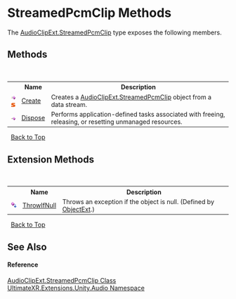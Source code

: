 # StreamedPcmClip Methods
 

The <a href="T_UltimateXR_Extensions_Unity_Audio_AudioClipExt_StreamedPcmClip">AudioClipExt.StreamedPcmClip</a> type exposes the following members.


## Methods
&nbsp;<table><tr><th></th><th>Name</th><th>Description</th></tr><tr><td>![Public method](media/pubmethod.gif "Public method")![Static member](media/static.gif "Static member")</td><td><a href="M_UltimateXR_Extensions_Unity_Audio_AudioClipExt_StreamedPcmClip_Create">Create</a></td><td>
Creates a <a href="T_UltimateXR_Extensions_Unity_Audio_AudioClipExt_StreamedPcmClip">AudioClipExt.StreamedPcmClip</a> object from a data stream.</td></tr><tr><td>![Public method](media/pubmethod.gif "Public method")</td><td><a href="M_UltimateXR_Extensions_Unity_Audio_AudioClipExt_StreamedPcmClip_Dispose">Dispose</a></td><td>
Performs application-defined tasks associated with freeing, releasing, or resetting unmanaged resources.</td></tr></table>&nbsp;
<a href="#streamedpcmclip-methods">Back to Top</a>

## Extension Methods
&nbsp;<table><tr><th></th><th>Name</th><th>Description</th></tr><tr><td>![Public Extension Method](media/pubextension.gif "Public Extension Method")</td><td><a href="M_UltimateXR_Extensions_System_ObjectExt_ThrowIfNull">ThrowIfNull</a></td><td>
Throws an exception if the object is null.
 (Defined by <a href="T_UltimateXR_Extensions_System_ObjectExt">ObjectExt</a>.)</td></tr></table>&nbsp;
<a href="#streamedpcmclip-methods">Back to Top</a>

## See Also


#### Reference
<a href="T_UltimateXR_Extensions_Unity_Audio_AudioClipExt_StreamedPcmClip">AudioClipExt.StreamedPcmClip Class</a><br /><a href="N_UltimateXR_Extensions_Unity_Audio">UltimateXR.Extensions.Unity.Audio Namespace</a><br />